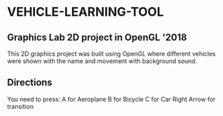 # VEHICLE-LEARNING-TOOL
## Graphics Lab 2D project in OpenGL '2018
This 2D graphics project was built using OpenGL where different vehicles were shown with the name
and movement with background sound.
## Directions
You need to press:
A for Aeroplane
B for Bicycle
C for Car
Right Arrow for transition
